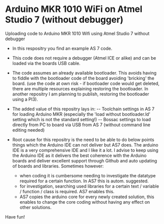 # Arduino MKR 1010 WiFi on Atmel Studio 7 (without debugger)
 Uploading code to Arduino MKR 1010 Wifi using Atmel Studio 7 without debugger
 
- In this respositry you find an example AS 7 code. 
- This code does not require a debugger (Atmel ICE or alike) and can be loaded via the boards USB cable. 
- The code assumes an already available bootloader. This avoids having to fiddle with the bootloader code of the board avoiding 'bricking' the board. (use the code at own risk - if bootloader code would get deleted, there are multiple resources explaining restoring the bootloader. In another repositry I am planning to publish, restoring the bootloader using a PI3).
- The added value of this repositry lays in:
 -- Toolchain settings in AS 7 for loading Arduino MKR (especially the 'load without bootloader.ld' setting which is not the standard setting!)
 -- Bossac settings to load directly from PC to board via USB from AS 7 (without command line editing needed)
 
 - Root cause for this repositry is the need to be able to do below points things which the Arduino IDE can not deliver but AS7 does.
The arduino IDE is a very comprehensive IDE and I like it a lot. I advise to keep using the Arduino IDE as it delivers the best coherence with the Arduino boards and deliver excellent support through Github and auto updating of boards and libraries.
Sometimes however:
   - when coding it is cumbersome needing to investigate the datatype required for a certain function. In AS7 this is autom. suggested.
   - for investigation, searching used libraries for a certain text / variable / function / class is required. AS7 enables this.
   - AS7 copies the arduino core for every newly created solution, this enables to change the core coding without having any effect on other solutions.
   
Have fun!

